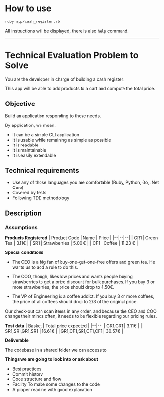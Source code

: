 # How to use
```sh
ruby app/cash_register.rb
```

All instructions will be displayed, there is also `help` command.

***

# Technical Evaluation Problem to Solve

You are the developer in charge of building a cash register.

This app will be able to add products to a cart and compute the total price.

## Objective

Build an application responding to these needs.

By application, we mean:
- It can be a simple CLI application
- It is usable while remaining as simple as possible
- It is readable
- It is maintainable
- It is easily extendable

## Technical requirements

- Use any of those languages you are comfortable (Ruby, Python, Go, .Net Core)
- Covered by tests
- Following TDD methodology

## Description

### Assumptions

**Products Registered**
| Product Code | Name | Price |
|--|--|--|
| GR1 |  Green Tea | 3.11€ |
| SR1 |  Strawberries | 5.00 € |
| CF1 |  Coffee | 11.23 € |

**Special conditions**

- The CEO is a big fan of buy-one-get-one-free offers and green tea.
He wants us to add a  rule to do this.

- The COO, though, likes low prices and wants people buying strawberries to get a price  discount for bulk purchases.
If you buy 3 or more strawberries, the price should drop to 4.50€.

- The VP of Engineering is a coffee addict.
If you buy 3 or more coffees, the price of all coffees should drop to 2/3 of the original price.

Our check-out can scan items in any order, and because the CEO and COO change their minds  often, it needs to be flexible regarding our pricing rules.

**Test data**
| Basket | Total price expected |
|--|--|
| GR1,GR1 |  3.11€ |
| SR1,SR1,GR1,SR1 |  16.61€ |
| GR1,CF1,SR1,CF1,CF1 |  30.57€ |


**Deliverable**

The codebase in a shared folder we can access to

**Things we are going to look into or ask about**

- Best practices
- Commit history
- Code structure and flow
- Facility To make some changes to the code
- A proper readme with good explanation
